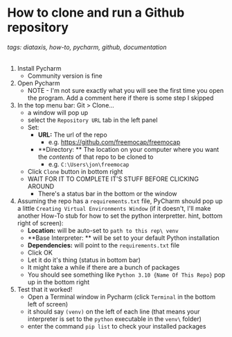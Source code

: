 # How to clone and run a Github repository
###### tags: diataxis, how-to, pycharm, github, documentation

1. Install Pycharm 
    - Community version is fine
2. Open Pycharm 
    - NOTE - I'm not sure exactly what you will see the first time you open the program. Add a comment here if there is some step I skipped
3.  In the top menu bar: Git > Clone...
    - a window will pop up
    - select the `Repository URL` tab in the left panel
    - Set: 
        - **URL:** The url of the repo
            -  e.g. https://github.com/freemocap/freemocap
        - **Directory: ** The location on your computer where you want the *contents* of that repo to be cloned to
            - e.g. `C:\Users\jon\freemocap`
    - Click `Clone` button in bottom right
    - WAIT FOR IT TO COMPLETE IT'S STUFF BEFORE CLICKING AROUND
        - There's a status bar in the bottom or the window
4. Assuming the repo has a `requirements.txt` file, PyCharm should pop up a little `Creating Virtual Environments Window` (if it doesn't, I'll make another How-To stub for how to set the python interpretter. hint, bottom right of screen):
    - **Location:** will be auto-set to `path to this rep\ venv`
    - **Base Interpreter: ** will be set to your default Python installation
    - **Dependencies:** will point to the `requirements.txt` file
    - Click OK
    - Let it do it's thing (status in bottom bar)
    - It might take a while if there are a bunch of packages
    - You should see something like `Python 3.10 {Name Of This Repo}` pop up in the bottom right
5. Test that it worked!
    - Open a Terminal window in Pycharm (click `Terminal` in the bottom left of screen)
    - it should say `(venv)` on the left of each line (that means your interpreter is set to the `python` executable in the `venv\` folder)
    - enter the command `pip list` to check your installed packages
